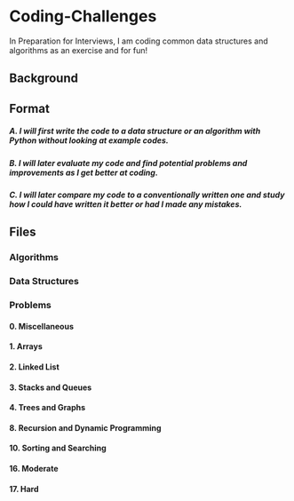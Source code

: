 # Coding-Challenges
In Preparation for Interviews, I am coding common data structures and algorithms as an exercise and for fun!

## Background

## Format
##### A. I will first write the code to a data structure or an algorithm with Python without looking at example codes.
##### B. I will later evaluate my code and find potential problems and improvements as I get better at coding.
##### C. I will later compare my code to a conventionally written one and study how I could have written it better or had I made any mistakes.

## Files
### Algorithms
### Data Structures
### Problems
#### 0. Miscellaneous
#### 1. Arrays
#### 2. Linked List
#### 3. Stacks and Queues
#### 4. Trees and Graphs
#### 8. Recursion and Dynamic Programming
#### 10. Sorting and Searching
#### 16. Moderate
#### 17. Hard
